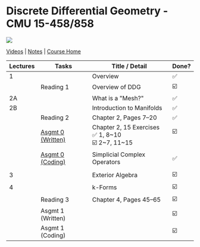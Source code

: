 # Discrete Differential Geometry - CMU 15-458/858

![](https://brickisland.net/DDGSpring2021/wp-content/uploads/2019/01/cropped-cropped-header.png)

[Videos](https://www.youtube.com/playlist?list=PL9_jI1bdZmz0hIrNCMQW1YmZysAiIYSSS) | [Notes](http://www.cs.cmu.edu/~kmcrane/Projects/DDG/paper.pdf) | [Course Home](http://geometry.cs.cmu.edu/ddg)

| Lectures | Tasks                                                        | Title / Detail                                            | Done?         |
| -------- | ------------------------------------------------------------ | --------------------------------------------------------- | ------------- |
| 1        |                                                              | Overview                                                  | ✅             |
|          | Reading 1                                                    | Overview of DDG                                           | ☑️             |
| 2A       |                                                              | What is a "Mesh?"                                         | ✅             |
| 2B       |                                                              | Introduction to Manifolds                                 | ✅             |
|          | Reading 2                                                    | Chapter 2, Pages 7–20                                     | ✅             |
|          | [Asgmt 0 (Written)](https://github.com/andy1li/cmu-ddg/blob/main/exercises/0_exercises.md) | Chapter 2, 15 Exercises<br />✅ 1, 8~10 <br />☑️ 2~7, 11~15 | ☑️<br /><br /> |
|          | [Asgmt 0 (Coding)](https://github.com/andy1li/cmu-ddg/blob/main/solution/0-simplicial-complex-operators.cpp) | Simplicial Complex Operators                              | ✅             |
|          |                                                              |                                                           |               |
| 3        |                                                              | Exterior Algebra                                          | ☑️             |
| 4        |                                                              | k-Forms                                                   | ☑️             |
|          | Reading 3                                                    | Chapter 4, Pages 45–65                                    | ☑️             |
|          | Asgmt 1 (Written)                                            |                                                           | ☑️             |
|          | Asgmt 1 (Coding)                                             |                                                           | ☑️             |

